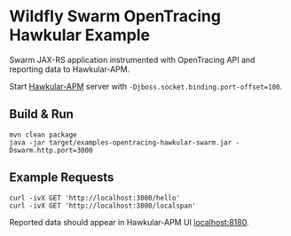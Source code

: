 # Wildfly Swarm OpenTracing Hawkular Example

Swarm JAX-RS application instrumented with OpenTracing API and reporting data to Hawkular-APM.

Start [Hawkular-APM](https://hawkular.gitbooks.io/hawkular-apm-user-guide/content/quickstart/) server 
with `-Djboss.socket.binding.port-offset=100`.

## Build & Run
```
mvn clean package
java -jar target/examples-opentracing-hawkular-swarm.jar -Dswarm.http.port=3000
```

## Example Requests
```
curl -ivX GET 'http://localhost:3000/hello'
curl -ivX GET 'http://localhost:3000/localspan'
```

Reported data should appear in Hawkular-APM UI [localhost:8180](http://localhost:8180).

